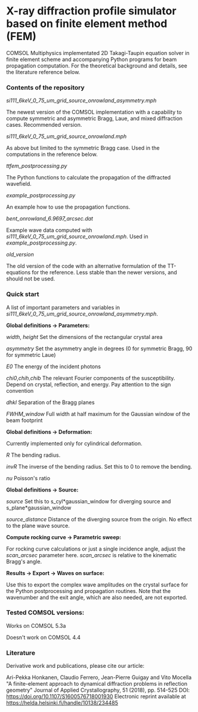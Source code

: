 # X-ray diffraction profile simulator based on finite element method (FEM) 

COMSOL Multiphysics implementated 2D Takagi-Taupin equation solver in finite element scheme and accompanying Python programs 
for beam propagation computation. For the theoretical background and details, see the literature reference below.

### Contents of the repository

_si111_6keV_0_75_um_grid_source_onrowland_asymmetry.mph_

The newest version of the COMSOL implementation with a capability to compute symmetric and asymmetric Bragg, Laue, and mixed 
diffraction cases. Recommended version.

_si111_6keV_0_75_um_grid_source_onrowland.mph_

As above but limited to the symmetric Bragg case. Used in the computations in the reference below. 

_ttfem_postprocessing.py_

The Python functions to calculate the propagation of the diffracted wavefield.

_example_postprocessing.py_

An example how to use the propagation functions.

_bent_onrowland_6.9697_arcsec.dat_

Example wave data computed with _si111_6keV_0_75_um_grid_source_onrowland.mph_. Used in _example_postprocessing.py_.

_old_version_

The old version of the code with an alternative formulation of the TT-equations for the reference. Less stable than the 
newer versions, and should not be used.

### Quick start

A list of important parameters and variables in _si111_6keV_0_75_um_grid_source_onrowland_asymmetry.mph_.

__Global definitions -> Parameters:__

_width_, _height_ Set the dimensions of the rectangular crystal area

_asymmetry_ Set the asymmetry angle in degrees (0 for symmetric Bragg, 90 for symmetric Laue)

_E0_ The energy of the incident photons

_chi0_,_chih_,_chib_ The relevant Fourier components of the susceptibility. Depend on crystal, reflection, and energy. 
Pay attention to the sign convention

_dhkl_ Separation of the Bragg planes

_FWHM_window_ Full width at half maximum for the Gaussian window of the beam footprint


__Global definitions -> Deformation:__

Currently implemented only for cylindrical deformation.

_R_ The bending radius.

_invR_ The inverse of the bending radius. Set this to 0 to remove the bending.

_nu_ Poisson's ratio

__Global definitions -> Source:__

_source_ Set this to s_cyl\*gaussian_window for diverging source and s_plane\*gaussian_window

_source_distance_ Distance of the diverging source from the origin. No effect to the plane wave source.

__Compute rocking curve -> Parametric sweep:__

For rocking curve calculations or just a single incidence angle, adjust the _scan_arcsec_ parameter here. 
_scan_arcsec_ is relative to the kinematic Bragg's angle.

__Results -> Export -> Waves on surface:__

Use this to export the complex wave amplitudes on the crystal surface for the Python postprocessing and propagation routines. 
Note that the wavenumber and the exit angle, which are also needed, are not exported. 

### Tested COMSOL versions:

Works on COMSOL 5.3a

Doesn't work on COMSOL 4.4

### Literature

Derivative work and publications, please cite our article:

Ari-Pekka Honkanen, Claudio Ferrero, Jean-Pierre Guigay and Vito Mocella
"A finite-element approach to dynamical diffraction problems in reflection geometry"
Journal of Applied Crystallography, 51 (2018), pp. 514-525
DOI: https://doi.org/10.1107/S1600576718001930
Electronic reprint available at https://helda.helsinki.fi/handle/10138/234485
